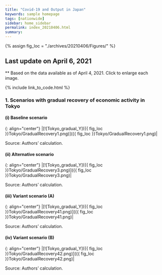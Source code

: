 ```yaml
---
title: "Covid-19 and Output in Japan"
keywords: sample homepage
tags: [nationwide]
sidebar: home_sidebar
permalink: index_20210406.html
summary:
---
```


{% assign fig_loc = "./archives/20210406/Figures/" %}

## Last update on April 6, 2021
** Based on the data available as of April 4, 2021. Click to enlarge each image.

{% include link_to_code.html %}


### 1. Scenarios with gradual recovery of economic activity in Tokyo

#### (i) Baseline scenario

{: align="center"}
|[![Tokyo_gradual_Y]({{ fig_loc }}Tokyo/GradualRecovery1.png)]({{ fig_loc }}Tokyo/GradualRecovery1.png)|

Source: Authors’ calculation.

#### (ii) Alternative scenario

{: align="center"}
|[![Tokyo_gradual_Y]({{ fig_loc }}Tokyo/GradualRecovery3.png)]({{ fig_loc }}Tokyo/GradualRecovery3.png)|

Source: Authors’ calculation.

#### (iii) Variant scenario (A)

{: align="center"}
|[![Tokyo_gradual_Y]({{ fig_loc }}Tokyo/GradualRecovery41.png)]({{ fig_loc }}Tokyo/GradualRecovery41.png)|

Source: Authors’ calculation.

#### (iv) Variant scenario (B)

{: align="center"}
|[![Tokyo_gradual_Y]({{ fig_loc }}Tokyo/GradualRecovery42.png)]({{ fig_loc }}Tokyo/GradualRecovery42.png)|

Source: Authors’ calculation.
